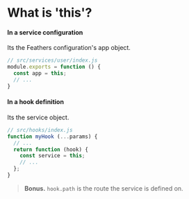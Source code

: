 # What is 'this'?

#### In a service configuration

Its the Feathers configuration's app object.

```javascript
// src/services/user/index.js
module.exports = function () {
  const app = this;
  // ...
}
```

#### In a hook definition

Its the service object.

```javascript
// src/hooks/index.js
function myHook (...params) {
  // ...
  return function (hook) {
    const service = this;
    // ...
  };
}
```

> **Bonus.** `hook.path` is the route the service is defined on.
